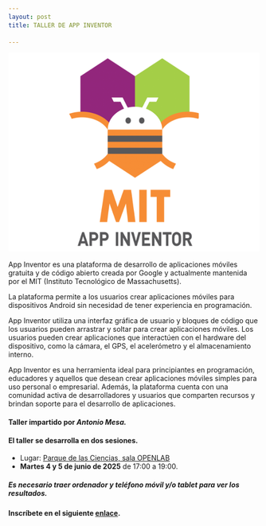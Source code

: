 ```yaml
---
layout: post
title: TALLER DE APP INVENTOR

---
```


<p align="center" >
<img src="/images/appinventor.png" width="600" height="400"/>


</p>

App Inventor es una plataforma de desarrollo de aplicaciones móviles gratuita y de código abierto creada por Google y actualmente mantenida por el MIT (Instituto Tecnológico de Massachusetts).

La plataforma permite a los usuarios crear aplicaciones móviles para dispositivos Android sin necesidad de tener experiencia en programación.

App Inventor utiliza una interfaz gráfica de usuario y bloques de código que los usuarios pueden arrastrar y soltar para crear aplicaciones móviles. Los usuarios pueden crear aplicaciones que interactúen con el hardware del dispositivo, como la cámara, el GPS, el acelerómetro y el almacenamiento interno.

App Inventor es una herramienta ideal para principiantes en programación, educadores y aquellos que desean crear aplicaciones móviles simples para uso personal o empresarial. Además, la plataforma cuenta con una comunidad activa de desarrolladores y usuarios que comparten recursos y brindan soporte para el desarrollo de aplicaciones.


#### Taller impartido por ***Antonio Mesa.***


#### El taller se desarrolla en dos sesiones.

* Lugar: [Parque de las Ciencias, sala OPENLAB](https://goo.gl/maps/aQC1afhE8HR9uaVx8)
*  **Martes 4 y 5 de junio de 2025** de 17:00 a 19:00.


##### Es necesario traer ordenador y teléfono móvil y/o tablet para ver los resultados.

#### Inscríbete en el siguiente [enlace](https://forms.gle/CmR4JHmyq8hTJUd97).
